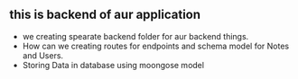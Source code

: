 ## this is backend of aur application
- we creating spearate backend folder for aur backend things.
- How can we creating routes for endpoints and schema model for Notes and Users.
- Storing Data in database using moongose model